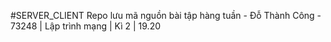 #SERVER_CLIENT
Repo lưu mã nguồn bài tập hàng tuần - Đỗ Thành Công - 73248 | Lập trình mạng | Kì 2 | 19.20
